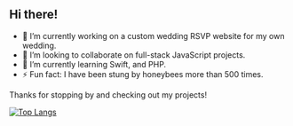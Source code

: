 ## Hi there!

- 🔭 I’m currently working on a custom wedding RSVP website for my own wedding.
- 👯 I’m looking to collaborate on full-stack JavaScript projects.
- 🌱 I’m currently learning Swift, and PHP.
- ⚡ Fun fact: I have been stung by honeybees more than 500 times.
  
Thanks for stopping by and checking out my projects!

[![Top Langs](https://github-readme-stats.vercel.app/api/top-langs/?username=jesseemerson7)](https://github.com/anuraghazra/github-readme-stats)

<!--
**JesseEmerson7/JesseEmerson7** is a ✨ _special_ ✨ repository because its `README.md` (this file) appears on your GitHub profile.

Here are some ideas to get you started:

- 🔭 I’m currently working on ...
- 🌱 I’m currently learning ...
- 👯 I’m looking to collaborate on ...
- 🤔 I’m looking for help with ...
- 💬 Ask me about ...
- 📫 How to reach me: ...
- 😄 Pronouns: ...
- ⚡ Fun fact: ...
-->
